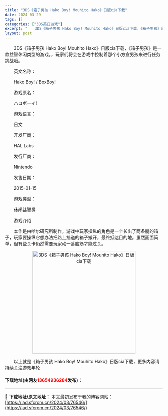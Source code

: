 ```yaml
---
title: "3DS《箱子男孩 Hako Boy! Mouhito Hako》日版cia下载"
date: 2024-03-29
tags: []
categories: ["3DS英日游戏"]
excerpt: "　　3DS《箱子男孩 Hako Boy! Mouhito Hako》日版cia下载，《箱子男孩》是一款益智休闲类型的游戏。，玩家们将会在游戏中控制着那个小方盒男孩来进行任务挑战哦。 　　英文名称： 　　Hako Boy! / BoxBoy! 　　游戏原名： 　　ハコボーイ! 　　游戏语言： 　　日文&hellip;"
layout: post
---
```


 <p>　　3DS《箱子男孩 Hako Boy! Mouhito Hako》日版cia下载，《箱子男孩》是一款益智休闲类型的游戏。，玩家们将会在游戏中控制着那个小方盒男孩来进行任务挑战哦。</p> <p>　　英文名称：</p> <p>　　Hako Boy! / BoxBoy!</p> <p>　　游戏原名：</p> <p>　　ハコボーイ!</p> <p>　　游戏语言：</p> <p>　　日文</p> <p>　　开发厂商：</p> <p>　　HAL Labs</p> <p>　　发行厂商：</p> <p>　　Nintendo</p> <p>　　发售日期：</p> <p>　　2015-01-15</p> <p>　　游戏类型：</p> <p>　　休闲益智类</p> <p>　　游戏介绍</p> <p>　　本作是由哈尔研究所制作，游戏中玩家操纵的角色是一个长出了两条腿的箱子，玩家要操纵它想办法把路上挡道的箱子搬开，最终抵达目的地。虽然画面简单，但有些关卡仍然需要玩家动一番脑筋才能过关。</p> <p align="center"><img align="" border="0" src="https://lad.sfcrom.cn/wp-content/uploads/2024/03/20240329_660634c9b18e5.jpg" width="329" alt="3DS《箱子男孩 Hako Boy! Mouhito Hako》日版cia下载" /></p> <p>　　以上就是《箱子男孩 Hako Boy! Mouhito Hako》日版cia下载，更多内容请持续关注游戏年轮</p> <p><h4>下载地址(由网友<font color="red">13654936284</font>发布)：</h4></p> 

---
📖 **下载地址/原文地址：** 本文最初发布于我的博客网站：[https://lad.sfcrom.cn/2024/03/76546/](https://lad.sfcrom.cn/2024/03/76546/)
